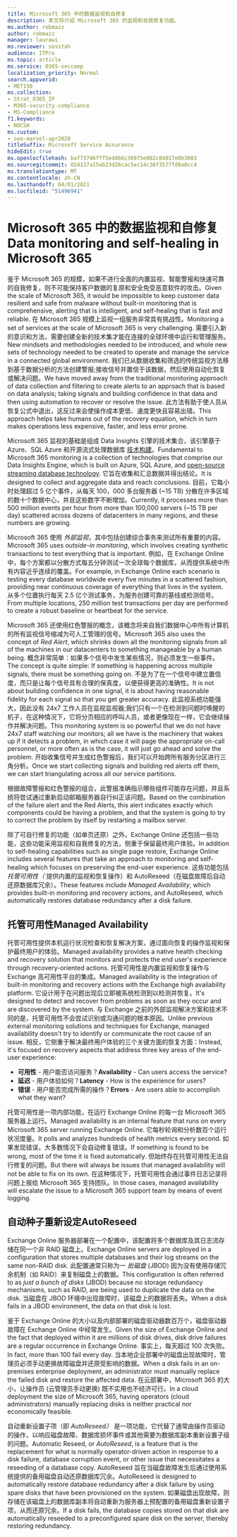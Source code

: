 ```yaml
---
title: Microsoft 365 中的数据监视和自修复
description: 本文将介绍 Microsoft 365 的监视和自我修复功能。
ms.author: robmazz
author: robmazz
manager: laurawi
ms.reviewer: sosstah
audience: ITPro
ms.topic: article
ms.service: O365-seccomp
localization_priority: Normal
search.appverid:
- MET150
ms.collection:
- Strat_O365_IP
- M365-security-compliance
- MS-Compliance
f1.keywords:
- NOCSH
ms.custom:
- seo-marvel-apr2020
titleSuffix: Microsoft Service Assurance
hideEdit: true
ms.openlocfilehash: baf73746fff5e4866c36975e082c84017e0b3083
ms.sourcegitcommit: 024137a15ab23d26cac5ec14c36f3577fd8a0cc4
ms.translationtype: MT
ms.contentlocale: zh-CN
ms.lasthandoff: 04/01/2021
ms.locfileid: "51496941"
---
```

# <a name="data-monitoring-and-self-healing-in-microsoft-365"></a><span data-ttu-id="7bf0a-103">Microsoft 365 中的数据监视和自修复</span><span class="sxs-lookup"><span data-stu-id="7bf0a-103">Data monitoring and self-healing in Microsoft 365</span></span>

<span data-ttu-id="7bf0a-104">鉴于 Microsoft 365 的规模，如果不进行全面的内置监视、智能警报和快速可靠的自我修复，则不可能保持客户数据的复原和安全免受恶意软件的攻击。</span><span class="sxs-lookup"><span data-stu-id="7bf0a-104">Given the scale of Microsoft 365, it would be impossible to keep customer data resilient and safe from malware without built-in monitoring that is comprehensive, alerting that is intelligent, and self-healing that is fast and reliable.</span></span> <span data-ttu-id="7bf0a-105">在 Microsoft 365 规模上监视一组服务非常具有挑战性。</span><span class="sxs-lookup"><span data-stu-id="7bf0a-105">Monitoring a set of services at the scale of Microsoft 365 is very challenging.</span></span> <span data-ttu-id="7bf0a-106">需要引入新的意识和方法，需要创建全新的技术集才能在连接的全球环境中运行和管理服务。</span><span class="sxs-lookup"><span data-stu-id="7bf0a-106">New mindsets and methodologies needed to be introduced, and whole new sets of technology needed to be created to operate and manage the service in a connected global environment.</span></span> <span data-ttu-id="7bf0a-107">我们已从数据收集和筛选的传统监视方法移到基于数据分析的方法创建警报;接收信号并置信于该数据，然后使用自动化恢复或解决问题。</span><span class="sxs-lookup"><span data-stu-id="7bf0a-107">We have moved away from the traditional monitoring approach of data collection and filtering to create alerts to an approach that is based on data analysis; taking signals and building confidence in that data and then using automation to recover or resolve the issue.</span></span> <span data-ttu-id="7bf0a-108">此方法有助于使人员从恢复公式中退出，这反过来会使操作成本更低、速度更快且容易出错。</span><span class="sxs-lookup"><span data-stu-id="7bf0a-108">This approach helps take humans out of the recovery equation, which in turn makes operations less expensive, faster, and less error prone.</span></span> 

<span data-ttu-id="7bf0a-109">Microsoft 365 监视的基础是组成 Data Insights 引擎的技术集合，该引擎基于 Azure、SQL Azure 和开源流式处理数据库 [技术构建](https://cassandra.apache.org/)。</span><span class="sxs-lookup"><span data-stu-id="7bf0a-109">Fundamental to Microsoft 365 monitoring is a collection of technologies that comprise our Data Insights Engine, which is built on Azure, SQL Azure, and [open-source streaming database technology](https://cassandra.apache.org/).</span></span> <span data-ttu-id="7bf0a-110">它旨在收集和汇总数据并得出结论。</span><span class="sxs-lookup"><span data-stu-id="7bf0a-110">It is designed to collect and aggregate data and reach conclusions.</span></span> <span data-ttu-id="7bf0a-111">目前，它每小时处理超过 5 亿个事件，从每天 100，000 多台服务器 (~15 TB) 分散在许多区域的数十个数据中心，并且这些数字不断增加。</span><span class="sxs-lookup"><span data-stu-id="7bf0a-111">Currently, it processes more than 500 million events per hour from more than 100,000 servers (~15 TB per day) scattered across dozens of datacenters in many regions, and these numbers are growing.</span></span> 

<span data-ttu-id="7bf0a-112">Microsoft 365 使用 *外部监视*，其中包括创建综合事务来测试所有重要的内容。</span><span class="sxs-lookup"><span data-stu-id="7bf0a-112">Microsoft 365 uses *outside-in monitoring*, which involves creating synthetic transactions to test everything that is important.</span></span> <span data-ttu-id="7bf0a-113">例如，在 Exchange Online 中，每个方案都以分散方式每五分钟测试一次全球每个数据库，从而提供系统中所有内容近乎连续的覆盖。</span><span class="sxs-lookup"><span data-stu-id="7bf0a-113">For example, in Exchange Online each scenario is testing every database worldwide every five minutes in a scattered fashion, providing near continuous coverage of everything that lives in the system.</span></span> <span data-ttu-id="7bf0a-114">从多个位置执行每天 2.5 亿个测试事务，为服务创建可靠的基线或检测信号。</span><span class="sxs-lookup"><span data-stu-id="7bf0a-114">From multiple locations, 250 million test transactions per day are performed to create a robust baseline or heartbeat for the service.</span></span> 

<span data-ttu-id="7bf0a-115">Microsoft 365 还使用红色警报的概念，该概念将来自我们数据中心中所有计算机的所有监视信号缩减为可人工管理的信号。</span><span class="sxs-lookup"><span data-stu-id="7bf0a-115">Microsoft 365 also uses the concept of *Red Alert*, which shrinks down all the monitoring signals from all of the machines in our datacenters to something manageable by a human being.</span></span> <span data-ttu-id="7bf0a-116">概念非常简单：如果多个信号中发生某些情况，则必须发生一些事件。</span><span class="sxs-lookup"><span data-stu-id="7bf0a-116">The concept is quite simple: If something is happening across multiple signals, there must be something going on.</span></span> <span data-ttu-id="7bf0a-117">不是为了在一个信号中建立置信度，而只是让每个信号具有合理的保真度，以便获得更高的准确性。</span><span class="sxs-lookup"><span data-stu-id="7bf0a-117">It is not about building confidence in one signal, it is about having reasonable fidelity for each signal so that you get greater accuracy.</span></span> <span data-ttu-id="7bf0a-118">此监视系统功能强大，因此没有 24x7 工作人员在监视监视器;我们只有一个在检测到问题时唤醒的机子，在这种情况下，它将分页相应的呼叫人员，或者更像现在一样，它会继续操作并解决问题。</span><span class="sxs-lookup"><span data-stu-id="7bf0a-118">This monitoring system is so powerful that we do not have 24x7 staff watching our monitors; all we have is the machinery that wakes up if it detects a problem, in which case it will page the appropriate on-call personnel, or more often as is the case, it will just go ahead and solve the problem.</span></span> <span data-ttu-id="7bf0a-119">开始收集信号并生成红色警报后，我们可以开始跨所有服务分区进行三角分析。</span><span class="sxs-lookup"><span data-stu-id="7bf0a-119">Once we start collecting signals and building red alerts off them, we can start triangulating across all our service partitions.</span></span> 

<span data-ttu-id="7bf0a-120">根据故障警报和红色警报的组合，此警报准确指示哪些组件可能存在问题，并且系统将尝试通过重新启动邮箱服务器自行纠正该问题。</span><span class="sxs-lookup"><span data-stu-id="7bf0a-120">Based on the combination of the failure alert and the Red Alerts, this alert indicates exactly which components could be having a problem, and that the system is going to try to correct the problem by itself by restarting a mailbox server.</span></span> 

<span data-ttu-id="7bf0a-121">除了可自行修复的功能（如单页还原）之外，Exchange Online 还包括一些功能，这些功能采用监视和自我修复的方法，侧重于保留最终用户体验。</span><span class="sxs-lookup"><span data-stu-id="7bf0a-121">In addition to self-healing capabilities such as single page restore, Exchange Online includes several features that take an approach to monitoring and self-healing which focuses on preserving the end-user experience.</span></span> <span data-ttu-id="7bf0a-122">这些功能包括 *托管可用性（* 提供内置的监视和恢复操作）和 AutoReseed（在磁盘故障后自动还原数据库冗余）。</span><span class="sxs-lookup"><span data-stu-id="7bf0a-122">These features include *Managed Availability*, which provides built-in monitoring and recovery actions, and AutoReseed, which automatically restores database redundancy after a disk failure.</span></span> 

## <a name="managed-availability"></a><span data-ttu-id="7bf0a-123">托管可用性</span><span class="sxs-lookup"><span data-stu-id="7bf0a-123">Managed Availability</span></span> 

<span data-ttu-id="7bf0a-124">托管可用性提供本机运行状况检查和恢复解决方案，通过面向恢复的操作监视和保护最终用户的体验。</span><span class="sxs-lookup"><span data-stu-id="7bf0a-124">Managed availability provides a native health checking and recovery solution that monitors and protects the end user's experience through recovery-oriented actions.</span></span> <span data-ttu-id="7bf0a-125">托管可用性是内置监视和恢复操作与 Exchange 高可用性平台的集成。</span><span class="sxs-lookup"><span data-stu-id="7bf0a-125">Managed availability is the integration of built-in monitoring and recovery actions with the Exchange high availability platform.</span></span> <span data-ttu-id="7bf0a-126">它设计用于在问题出现后立即被系统检测到以检测并恢复。</span><span class="sxs-lookup"><span data-stu-id="7bf0a-126">It's designed to detect and recover from problems as soon as they occur and are discovered by the system.</span></span> <span data-ttu-id="7bf0a-127">与 Exchange 之前的外部监视解决方案和技术不同的是，托管可用性不会尝试识别或沟通问题的根本原因。</span><span class="sxs-lookup"><span data-stu-id="7bf0a-127">Unlike previous external monitoring solutions and techniques for Exchange, managed availability doesn't try to identify or communicate the root cause of an issue.</span></span> <span data-ttu-id="7bf0a-128">相反，它侧重于解决最终用户体验的三个关键方面的恢复方面：</span><span class="sxs-lookup"><span data-stu-id="7bf0a-128">Instead, it's focused on recovery aspects that address three key areas of the end-user experience:</span></span>

- <span data-ttu-id="7bf0a-129">**可用性** - 用户能否访问服务？</span><span class="sxs-lookup"><span data-stu-id="7bf0a-129">**Availability** - Can users access the service?</span></span> 
- <span data-ttu-id="7bf0a-130">**延迟** - 用户体验如何？</span><span class="sxs-lookup"><span data-stu-id="7bf0a-130">**Latency** - How is the experience for users?</span></span> 
- <span data-ttu-id="7bf0a-131">**错误** - 用户能否完成所需的操作？</span><span class="sxs-lookup"><span data-stu-id="7bf0a-131">**Errors** - Are users able to accomplish what they want?</span></span> 

<span data-ttu-id="7bf0a-132">托管可用性是一项内部功能，在运行 Exchange Online 的每一台 Microsoft 365 服务器上运行。</span><span class="sxs-lookup"><span data-stu-id="7bf0a-132">Managed availability is an internal feature that runs on every Microsoft 365 server running Exchange Online.</span></span> <span data-ttu-id="7bf0a-133">它每秒轮询和分析数百个运行状况度量。</span><span class="sxs-lookup"><span data-stu-id="7bf0a-133">It polls and analyzes hundreds of health metrics every second.</span></span> <span data-ttu-id="7bf0a-134">如果发现错误，大多数情况下会自动修复错误。</span><span class="sxs-lookup"><span data-stu-id="7bf0a-134">If something is found to be wrong, most of the time it is fixed automatically.</span></span> <span data-ttu-id="7bf0a-135">但始终存在托管可用性无法自行修复的问题。</span><span class="sxs-lookup"><span data-stu-id="7bf0a-135">But there will always be issues that managed availability will not be able to fix on its own.</span></span> <span data-ttu-id="7bf0a-136">在这种情况下，托管可用性会通过事件日志记录将问题上报给 Microsoft 365 支持团队。</span><span class="sxs-lookup"><span data-stu-id="7bf0a-136">In those cases, managed availability will escalate the issue to a Microsoft 365 support team by means of event logging.</span></span>

## <a name="autoreseed"></a><span data-ttu-id="7bf0a-137">自动种子重新设定</span><span class="sxs-lookup"><span data-stu-id="7bf0a-137">AutoReseed</span></span>

<span data-ttu-id="7bf0a-138">Exchange Online 服务器部署在一个配置中，该配置将多个数据库及其日志流存储在同一个非 RAID 磁盘上。</span><span class="sxs-lookup"><span data-stu-id="7bf0a-138">Exchange Online servers are deployed in a configuration that stores multiple databases and their log streams on the same non-RAID disk.</span></span> <span data-ttu-id="7bf0a-139">此配置通常只称为一 *批磁盘* (JBOD) 因为没有使用存储冗余机制（如 RAID）来复制磁盘上的数据。</span><span class="sxs-lookup"><span data-stu-id="7bf0a-139">This configuration is often referred to as *just a bunch of disks* (JBOD) because no storage redundancy mechanisms, such as RAID, are being used to duplicate the data on the disk.</span></span> <span data-ttu-id="7bf0a-140">当磁盘在 JBOD 环境中出现故障时，该磁盘上的数据将丢失。</span><span class="sxs-lookup"><span data-stu-id="7bf0a-140">When a disk fails in a JBOD environment, the data on that disk is lost.</span></span> 

<span data-ttu-id="7bf0a-141">鉴于 Exchange Online 的大小以及内部部署的磁盘驱动器数百万个，磁盘驱动器故障在 Exchange Online 中经常发生。</span><span class="sxs-lookup"><span data-stu-id="7bf0a-141">Given the size of Exchange Online and the fact that deployed within it are millions of disk drives, disk drive failures are a regular occurrence in Exchange Online.</span></span> <span data-ttu-id="7bf0a-142">事实上，每天超过 100 次失败。</span><span class="sxs-lookup"><span data-stu-id="7bf0a-142">In fact, more than 100 fail every day.</span></span> <span data-ttu-id="7bf0a-143">当本地企业部署中的磁盘出现故障时，管理员必须手动更换故障磁盘并还原受影响的数据。</span><span class="sxs-lookup"><span data-stu-id="7bf0a-143">When a disk fails in an on-premises enterprise deployment, an administrator must manually replace the failed disk and restore the affected data.</span></span> <span data-ttu-id="7bf0a-144">在云部署中，Microsoft 365 的大小，让操作员 (云管理员手动更换) 既不实用也不经济可行。</span><span class="sxs-lookup"><span data-stu-id="7bf0a-144">In a cloud deployment the size of Microsoft 365, having operators (cloud administrators) manually replacing disks is neither practical nor economically feasible.</span></span> 

<span data-ttu-id="7bf0a-145">自动重新设置子项（即 *AutoReseed）* 是一项功能，它代替了通常由操作员驱动的操作，以响应磁盘故障、数据库损坏事件或其他需要为数据库副本重新设置子级的问题。</span><span class="sxs-lookup"><span data-stu-id="7bf0a-145">Automatic Reseed, or *AutoReseed*, is a feature that is the replacement for what is normally operator-driven action in response to a disk failure, database corruption event, or other issue that necessitates a reseeding of a database copy.</span></span> <span data-ttu-id="7bf0a-146">AutoReseed 旨在当磁盘故障发生后通过使用系统提供的备用磁盘自动还原数据库冗余。</span><span class="sxs-lookup"><span data-stu-id="7bf0a-146">AutoReseed is designed to automatically restore database redundancy after a disk failure by using spare disks that have been provisioned on the system.</span></span> <span data-ttu-id="7bf0a-147">如果磁盘出现故障，则存储在该磁盘上的数据库副本将自动重新为服务器上预配置的备用磁盘重新设置子项，从而还原冗余。</span><span class="sxs-lookup"><span data-stu-id="7bf0a-147">If a disk fails, the database copies stored on that disk are automatically reseeded to a preconfigured spare disk on the server, thereby restoring redundancy.</span></span> 